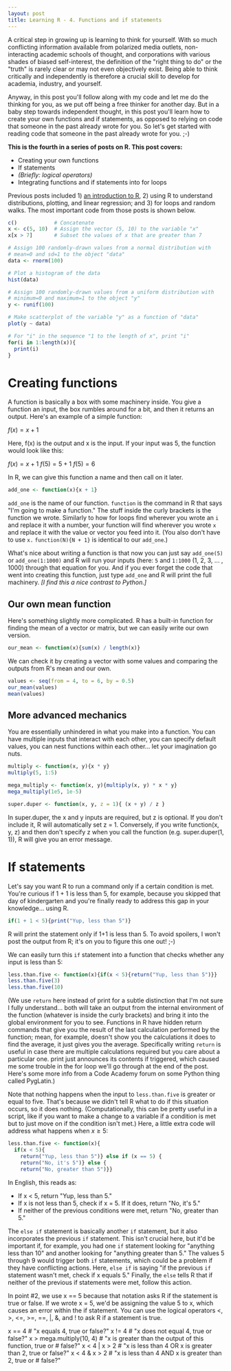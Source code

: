 ```yaml
---
layout: post
title: Learning R - 4. Functions and if statements
---
```

A critical step in growing up is learning to think for yourself. With so much conflicting information available from polarized media outlets, non-interacting academic schools of thought, and corporations with various shades of biased self-interest, the definition of the "right thing to do" or the "truth" is rarely clear or may not even objectively exist. Being able to think critically and independently is therefore a crucial skill to develop for academia, industry, and yourself.

Anyway, in this post you'll follow along with my code and let me do the thinking for you, as we put off being a free thinker for another day. But in a baby step towards independent thought, in this post you'll learn how to create your own functions and if statements, as opposed to relying on code that someone in the past already wrote for you. So let's get started with reading code that someone in the past already wrote for you. ;-)

**This is the fourth in a series of posts on R. This post covers:**
- Creating your own functions
- If statements
- *(Briefly: logical operators)*
- Integrating functions and if statements into for loops

Previous posts included 1) [an introduction to R](https://mgsosna.github.io/R-1-Intro/), 2) using R to understand distributions, plotting, and linear regression; and 3) for loops and random walks. The most important code from those posts is shown below.

```r
c()            # Concatenate
x <- c(5, 10)  # Assign the vector (5, 10) to the variable "x"
x[x > 7]       # Subset the values of x that are greater than 7

# Assign 100 randomly-drawn values from a normal distribution with
# mean=0 and sd=1 to the object "data"
data <- rnorm(100)   

# Plot a histogram of the data
hist(data)           

# Assign 100 randomly-drawn values from a uniform distribution with
# minimum=0 and maximum=1 to the object "y"
y <- runif(100)       

# Make scatterplot of the variable "y" as a function of "data"
plot(y ~ data)       

# For "i" in the sequence "1 to the length of x", print "i"
for(i in 1:length(x)){  
  print(i)                
}
```

# Creating functions
A function is basically a box with some machinery inside. You give a function an input, the box rumbles around for a bit, and then it returns an output. Here's an example of a simple function:

$f(x) = x + 1$

Here, f(x) is the output and x is the input. If your input was 5, the function would look like this:

$f(x) = x + 1$
$f(5) = 5 + 1$
$f(5) = 6$

In R, we can give this function a name and then call on it later.

```r
add_one <- function(x){x + 1}
```

`add_one` is the name of our function. `function` is the command in R that says "I'm going to make a function." The stuff inside the curly brackets is the function we wrote. Similarly to how for loops find wherever you wrote an `i` and replace it with a number, your function will find wherever you wrote `x` and replace it with the value or vector you feed into it. (You also don't have to use `x.` `function(N){N + 1}` is identical to our `add_one`.)

What's nice about writing a function is that now you can just say `add_one(5)` or `add_one(1:1000)` and R will run your inputs (here: `5` and `1:1000` (1, 2, 3, ... , 1000) through that equation for you. And if you ever forget the code that went into creating this function, just type `add_one` and R will print the full machinery. *[I find this a nice contrast to Python.]*

## Our own mean function
Here's something slightly more complicated. R has a built-in function for finding the mean of a vector or matrix, but we can easily write our own version.

```r
our_mean <- function(x){sum(x) / length(x)}
```

We can check it by creating a vector with some values and comparing the outputs from R's mean and our own.

```r
values <- seq(from = 4, to = 6, by = 0.5)
our_mean(values)
mean(values)    
```

## More advanced mechanics
You are essentially unhindered in what you make into a function. You can have multiple inputs that interact with each other, you can specify default values, you can nest functions within each other... let your imagination go nuts.

```r
multiply <- function(x, y){x * y}
multiply(5, 1:5)

mega_multiply <- function(x, y){multiply(x, y) * x * y}
mega_multiply(1e5, 1e-5)

super.duper <- function(x, y, z = 1){ (x + y) / z }  
```

In super.duper, the x and y inputs are required, but z is optional. If you don't include it, R will automatically set z = 1. Conversely, if you write function(x, y, z) and then don't specify z when you call the function (e.g. super.duper(1, 1)), R will give you an error message.

# If statements
Let's say you want R to run a command only if a certain condition is met. You're curious if 1 + 1 is less than 5, for example, because you skipped that day of kindergarten and you're finally ready to address this gap in your knowledge... using R.

```r
if(1 + 1 < 5){print("Yup, less than 5")}
```

R will print the statement only if 1+1 is less than 5. To avoid spoilers, I won't post the output from R; it's on you to figure this one out! ;-)

We can easily turn this `if` statement into a function that checks whether any input is less than 5:

```r
less.than.five <- function(x){if(x < 5){return("Yup, less than 5")}}
less.than.five(3)
less.than.five(10)
```

(We use `return` here instead of print for a subtle distinction that I'm not sure I fully understand... both will take an output from the internal environment of the function (whatever is inside the curly brackets) and bring it into the global environment for you to see. Functions in R have hidden return commands that give you the result of the last calculation performed by the function; mean, for example, doesn't show you the calculations it does to find the average, it just gives you the average. Specifically writing `return` is useful in case there are multiple calculations required but you care about a particular one. print just announces its contents if triggered, which caused me some trouble in the for loop we'll go through at the end of the post. Here's some more info from a Code Academy forum on some Python thing called PygLatin.)

Note that nothing happens when the input to `less.than.five` is greater or equal to five. That's because we didn't tell R what to do if this situation occurs, so it does nothing. (Computationally, this can be pretty useful in a script, like if you want to make a change to a variable if a condition is met but to just move on if the condition isn't met.) Here, a little extra code will address what happens when $x \geq 5$:

```r
less.than.five <- function(x){
  if(x < 5){
    return("Yup, less than 5")} else if (x == 5) {
    return("No, it's 5")} else {
    return("No, greater than 5")}}  
```

In English, this reads as:
 - If x < 5, return "Yup, less than 5."
 - If x is not less than 5, check if x = 5. If it does, return "No, it's 5."
 - If neither of the previous conditions were met, return "No, greater than 5."

The `else if` statement is basically another `if` statement, but it also incorporates the previous `if` statement. This isn't crucial here, but it'd be important if, for example, you had one `if` statement looking for "anything less than 10" and another looking for "anything greater than 5." The values 5 through 9 would trigger both `if` statements, which could be a problem if they have conflicting actions. Here, `else if` is saying "if the previous `if` statement wasn't met, check if x equals 5." Finally, the `else` tells R that if neither of the previous if statements were met, follow this action.

In point #2, we use x == 5  because that notation asks R if the statement is true or false. If we wrote x = 5, we'd be assigning the value 5 to x, which causes an error within the if statement. You can use the logical operators <, >, <=, >=, ==, |, &, and ! to ask R if a statement is true.

x == 4                                       # "x equals 4, true or false?"
     x != 4                                        # "x does not equal 4, true or false?"
     x > mega.multiply(10, 4)  # "x is greater than the output of this function, true or
                                                         # false?"
     x < 4 | x > 2                             # "x is less than 4 OR x is greater than 2, true or false?"
     x < 4 & x > 2                           # "x is less than 4 AND x is greater than 2, true or
                                                        # false?"    

